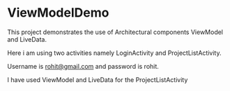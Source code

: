 # ViewModelDemo
This project demonstrates the use of Architectural components ViewModel and LiveData.

Here i am using two activities namely LoginActivity and ProjectListActivity.

Username is rohit@gmail.com and password is rohit.

I have used ViewModel and LiveData for the ProjectListActivity


